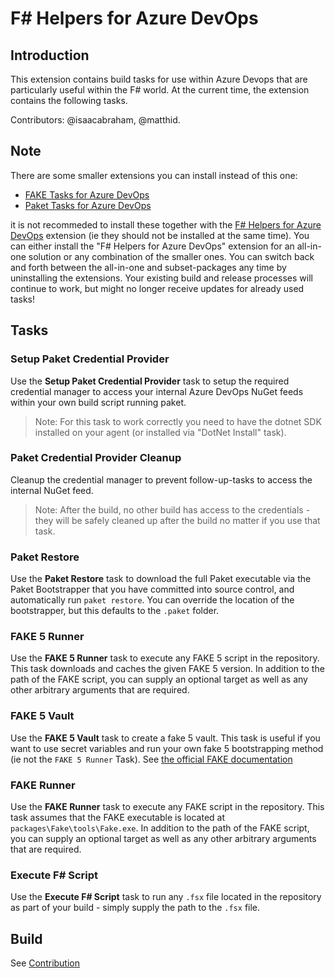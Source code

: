 # F\# Helpers for Azure DevOps

## Introduction

This extension contains build tasks for use within Azure Devops that are particularly
useful within the F# world. At the current time, the extension contains the following tasks.

Contributors: @isaacabraham, @matthid.

## Note

There are some smaller extensions you can install instead of this one:

- [FAKE Tasks for Azure DevOps](https://marketplace.visualstudio.com/items?itemName=isaacabraham.fake-build)
- [Paket Tasks for Azure DevOps](https://marketplace.visualstudio.com/items?itemName=isaacabraham.paket)

it is not recommeded to install these together with the [F# Helpers for Azure DevOps](https://marketplace.visualstudio.com/items?itemName=isaacabraham.fsharp-helpers-extension) extension (ie they should not be installed at the same time). You can either install the "F# Helpers for Azure DevOps" extension for an all-in-one solution or any combination of the smaller ones. You can switch back and forth between the all-in-one and subset-packages any time by uninstalling the extensions. Your existing build and release processes will continue to work, but might no longer receive updates for already used tasks!

## Tasks

### Setup Paket Credential Provider

Use the **Setup Paket Credential Provider** task to setup the required credential manager to access your internal Azure DevOps NuGet feeds within your own build script running paket.

> Note: For this task to work correctly you need to have the dotnet SDK installed on your agent (or installed via "DotNet Install" task).

### Paket Credential Provider Cleanup

Cleanup the credential manager to prevent follow-up-tasks to access the internal NuGet feed.

> Note: After the build, no other build has access to the credentials - they will be safely cleaned up after the build no matter if you use that task.

### Paket Restore

Use the **Paket Restore** task to download the full Paket executable via the Paket Bootstrapper
that you have committed into source control, and automatically run ```paket restore```. You can
override the location of the bootstrapper, but this defaults to the ```.paket``` folder.

### FAKE 5 Runner

Use the **FAKE 5 Runner** task to execute any FAKE 5 script in the repository. This task downloads
and caches the given FAKE 5 version. In addition to the path of the FAKE script, you can supply
an optional target as well as any other arbitrary arguments that are required.

### FAKE 5 Vault

Use the **FAKE 5 Vault** task to create a fake 5 vault. This task is useful if you want to use secret variables and run your own fake 5 bootstrapping method (ie not the `FAKE 5 Runner` Task). See [the official FAKE documentation](https://fake.build/apidocs/v5/fake-buildserver-teamfoundation.html)

### FAKE Runner

Use the **FAKE Runner** task to execute any FAKE script in the repository. This task assumes that
the FAKE executable is located at ```packages\Fake\tools\Fake.exe```. In addition to the path of
the FAKE script, you can supply an optional target as well as any other arbitrary arguments that are
required.

### Execute F# Script

Use the **Execute F# Script** task to run any ```.fsx``` file located in the repository as part of
your build - simply supply the path to the ```.fsx``` file.

## Build

See [Contribution](./Contribution.md)
